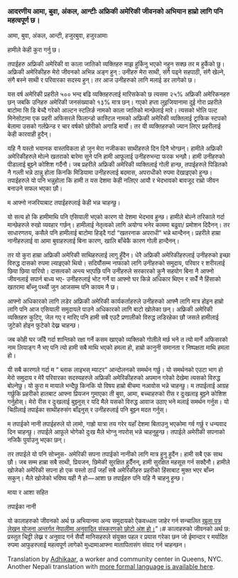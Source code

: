 ### आदरणीय आमा, बुवा, अंकल, आन्टीः अफ्रिकी अमेरिकी जीवनको अभियान हाम्रो लागि पनि महत्वपूर्ण छ।

आमा, बुवा, अंकल, आन्टी, हजुरबुवा, हजुरआमाः

हामीले केही कुरा गर्नु छ।

तपाईहरु अफ्रिकी अमेरिकी वा काला जातिको व्यक्तिहरु माझ हुर्किनु भएको नहुन सक्छ तर म हुर्केको छु। अफ्रिकी अमेरिकीहरु मेरो जीवनको अभिन्न अङ्ग हुन् : उनीहरु मेरा साथी, संगै पढ्ने सहपाठी, संगै खेल्ने, संगै बस्ने साथी र परिवारका सदस्य हुन्। तर आज उनीहरुको लागि मलाई डर लागेको छ।

यस वर्ष अमेरिकी प्रहरीले ५०० भन्द बढि व्यक्तिहरुलाई मारिसकेको छ त्यसमा २५% अफ्रिकी अमेरिकनहरु छन् जबकि उनिहरु अमेरिकी जनसंख्याको १३% मात्र छन्। गएको हप्ता लुइजियानामा दुई गोरा प्रहरीले बाटोमा सि डि बेच्दै गरेको आल्टन स्टलिर्ङ नामको काला जातिको मान्छेलाई मारे। त्यसको भोलि पल्ट मिनेसोटामा एक प्रहरी अफिसरले फिलान्डो कास्टिल नामको अफ्रिकी अमेरिकी व्यक्तिलाई ट्राफिक स्टपको बेलामा उसको गर्लफ्रेन्ड र चार वर्षको छोरीको अगाडि मार्यो। तर यी व्यक्तिहरुको ज्यान लिएर प्रहरीलाई केही कारवाही हुदैन्।

यहि नै यस्तो भयानक वास्तविकता हो जुन मेरा नजीकका साथीहरुले दिन दिनै भोग्छन्। हामीले अफ्रिकी अमेरिकीहरुले मोल्ने खतराको बारेमा सुने पनि हामी आफूलाई उनीहरुभन्दा फरक भन्छौ। हामी उनीहरुको पीडालाई बुझ्ने कोशिश गर्दैनौ। जब प्रहरीले अफ्रिकी अमेरिकी व्यक्तिलाई गोली हान्छ, तपाईहरुले पिडितको नै गल्ती भन्ने ठान्नु होला किनकि मिडियामा उनीहरुलाई बदमास, अपराधीको रुपमा देखाइएको हुन्छ। तपाईहरुले यो पनि भन्नुहोला कि हामी त यस देशमा केही नलिएर आयौ र भेदभावको बावजूद राम्रो जीवन बनाउने सफल भएका छौ।

म आफ्नो नजरियाबाट तपाईहरुलाई केही भन्न चाहन्छु।

यो सत्य हो कि हामीमाथि पनि एसियाली भएको कारण यो देशमा भेदभाव हुन्छ। हामीले बोल्ने तरिकाले गर्दा मान्छेहरुले रुखो व्यवहार गर्छन्। हामीलाई नेतृत्वको लागि अयोग्य भनेर काममा बढुवा/ प्रमोशन दिदैनन्। तर साधारणतय, कसैले पनि हामीलाई बाटोमा हिड्दै गर्दा “खतरनाक अपराधी” भन्ने थान्दैनन्। प्रहरीले हाम्रा नानीहरुलाई वा आमा बुवाहरुलाई बिना कारण, खालि बाँचेकै कारण गोली हान्दैनन्।

तर यो कुरा हाम्रा अफ्रिकी अमेरिकी साथिहरुलाई लागु हुँदैन। धेरै अफ्रिकी अमेरिकीहरुलाई उनीहरुको इच्छा विरुद्ध दासको रुपमा ल्याइएको थियो। सदियौंसम्म नाफाको लागि उनीहरुको समुदाय, परिवार र शरीरलाई छिया छिया पारियो। दासत्वको अन्त्य भएपछि पनि उनीहरुले सरकारको कुनै सहयोग बिना नै आफ्नो जीवनलाई सपार्न बाध्य भए- उनीहरुलाई भोट गर्ने वा आफ्नो घर किन्ने अधिकार थिएन र सधैँ नै हिंसाको खतरामा बाँच्नु पर्थ्यो जुन आजसम्म पनि कायम नै छ।

आफ्नो अधिकारको लागि लडेर अफ्रिकी अमेरिकी कार्यकर्ताहरुले उनीहरुको आफ्नै लागि मात्र होइन हाम्रो लागि पनि आज एसियाली समुदायले पाउने अधिकारको लागि बाटो खोलेका छन्। अफ्रिकी अमेरिकी व्यक्तिहरु कुटिए, जेल गए र मारिए पनि हामी सबै एउटै प्रणालीको विरुद्ध लडिरहेका छौ जसले हामीलाई जुटेको होइन फुटेको देख्न चाहन्छ।

जब कोही घर जाँदै गर्दा शान्तिको रक्षा गर्ने कसम खाएको व्यक्तिको गोलीले मर्छ भने त त्यो मार्ने अफिसरको नाम लियाङ्ग नै भए पनि त्यो हामी सबै माथि भएको हमला हो, हाम्रो कानुनी समानता र निष्पक्षता माथि हमला हो।

यी सबै कारणले गर्दा म “ ब्लाक लाइभस् म्याटर” आन्दोलनको समर्थन गर्छु। यो समर्थनको एउटा भाग हो मेरो समुदाय र मेरै परिवारका सदस्यहरुले अफ्रिकी अमेरिकीहरुको अपमान गरेको देखेमा त्यसको विरुद्ध बोल्नेछु। यो कुरा म मायाले भन्दैछु किनकि यो विषय हाम्रो बीचमा नआवोस भन्ने चाहन्छु। म तपाईलाई आग्रह गर्छुकि प्रहरीको हातबाट आफ्ना प्रियजन गुमाएका ती बुवा, आमा, बच्चाहरुको रीस र दुःखलाइ बुझ्ने कोशिश गर्नुहोस्। मेरो रीस र दुःखलाई बुझ्नुस् र यदि मैले यसको विरुद्ध आवाज उठाए भने मलाई समर्थन गर्नुस। यो चिठीलाई तपाईका साथीहरुसंग बाँढ्नुस् र उनीहरुलाई पनि बुझ्न मदत गर्नुस्।

म तपाईको नानी तपाईहरुले यो लामो, गाह्रो यात्रा तय गरेर यहाँ देशमा बिताउनु भएकोमा गर्व गर्छु र धन्यवाद दिन चाहन्छु। तपाईले आफूले भोगेको दुःख मैले भोग्नु नपरोस् भन्ने चाहनुहुन्छ। तपाईले अमेरीकी सपनाको नजिकै पुर्याउनु भएका छन्।

तर तपाईले यो पनि सोच्नुस- अमेरिकी सपना तपाईको नानीको लागि मात्र हुनु हुदैंन। हामी सबै एक साथ छौ। जब सम्म हाम्रा सबै साथी, प्रियजन, छिमेकी सुरक्षित हुदैँनन्, हामी सुरक्षित महसूस गर्न सक्दैनौ। हामीले खोजेको अमेरिकी सपना हो एक यस्तो ठाउँ जहाँ सबै अमेरिकीहरु प्रहरीको हिंसाबाट मुक्त भएर बाँच्न सकुन्। मैले खोजेको भविष्य यही नै हो — आशा छ तपाईहरु पनि यहि नै चाहनु हुन्छ।

माया र आशा सहित

तपाईका नानी

यो कालाहरुको जीवनको अर्थ छ अभियानमा अन्य समुदायको ऐकवध्धता जाहेर गर्न सन्चालित [खुला पत्र लेखन योजना अन्तर्गत नेपालीमा अनुवादित संस्करणको छोटो अंश हो।](https://lettersforblacklives.com/dear-mom-dad-uncle-auntie-black-lives-matter-to-us-too-7ca577d59f4c#.c9bupim46)”।# कालाहरुको जीवनको अर्थ छ: प्रस्तुत चिट्ठी लेख्न र अनुवाद गर्न सैयौं मानिसहरुले संयुक्त पहल र प्रयास गरेका छन जो ईमान्दार र मर्यादित रुपमा आफुहरुलाई महत्वपूर्ण लागेको मुध्दामाआफ्ना मातापितासंग संवाद गर्न चाहन्छन।

Translation by [Adhikaar](http://www.adhikaar.org/), a worker and community center in Queens, NYC. Another Nepali translation with [more formal language is available here](https://medium.com/letters-for-black-lives/formal-nepali-9bb939ec51ec).

